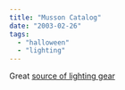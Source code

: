 ```yaml
---
title: "Musson Catalog"
date: "2003-02-26"
tags: 
  - "halloween"
  - "lighting"
---
```


Great [source of lighting gear](http://www.musson.com/downloadcatalog.html)
